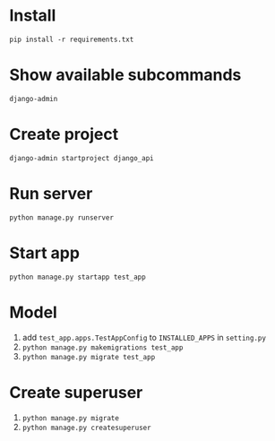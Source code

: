 # Install
```batch
pip install -r requirements.txt
```
# Show available subcommands
```batch
django-admin
```
# Create project
```batch
django-admin startproject django_api
```
# Run server
```batch
python manage.py runserver
```

# Start app
```batch
python manage.py startapp test_app
```

# Model
1. add `test_app.apps.TestAppConfig` to `INSTALLED_APPS` in `setting.py`
2. `python manage.py makemigrations test_app`
3. `python manage.py migrate test_app`

# Create superuser
1. `python manage.py migrate`
2. `python manage.py createsuperuser`